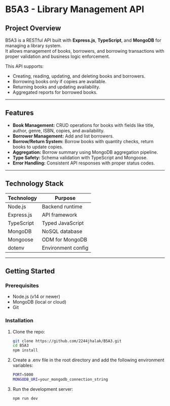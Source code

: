 # B5A3 - Library Management API

## Project Overview

B5A3 is a RESTful API built with **Express.js**, **TypeScript**, and **MongoDB** for managing a library system.  
It allows management of books, borrowers, and borrowing transactions with proper validation and business logic enforcement.

This API supports:

- Creating, reading, updating, and deleting books and borrowers.
- Borrowing books only if copies are available.
- Returning books and updating availability.
- Aggregated reports for borrowed books.

---

## Features

- **Book Management:** CRUD operations for books with fields like title, author, genre, ISBN, copies, and availability.
- **Borrower Management:** Add and list borrowers.
- **Borrow/Return System:** Borrow books with quantity checks, return books to update copies.
- **Aggregation:** Borrow summary using MongoDB aggregation pipeline.
- **Type Safety:** Schema validation with TypeScript and Mongoose.
- **Error Handling:** Consistent API responses with proper status codes.

---

## Technology Stack

| Technology     | Purpose              |
|----------------|----------------------|
| Node.js        | Backend runtime      |
| Express.js     | API framework        |
| TypeScript     | Typed JavaScript     |
| MongoDB        | NoSQL database       |
| Mongoose       | ODM for MongoDB      |
| dotenv         | Environment config   |

---

## Getting Started

### Prerequisites

- Node.js (v14 or newer)
- MongoDB (local or cloud)
- Git

### Installation

1. Clone the repo:

   ```bash
   git clone https://github.com/2244jhalak/B5A3.git
   cd B5A3
   npm install
2. Create a .env file in the root directory and add the following environment variables:
   ```bash
   PORT=5000
   MONGODB_URI=your_mongodb_connection_string
2. Run the development server:
   ```bash
   npm run dev
   

